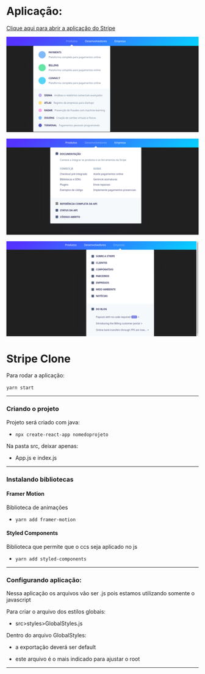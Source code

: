# Aplicação:

<a href="https://jessica-stripe.netlify.app/" target="_blank" >Clique aqui para abrir a aplicação do Stripe</a>

![Print1](./public/print1.png)

![Print2](./public/print2.png)

![Print3](./public/print3.png) 

# Stripe Clone

Para rodar a aplicação:

`yarn start`

<hr>

### Criando o projeto

Projeto será criado com java:
- `npx create-react-app nomedoprojeto`

Na pasta src, deixar apenas:

- App.js e index.js

<hr>

### Instalando bibliotecas

#### Framer Motion

Biblioteca de animações

- `yarn add framer-motion`


#### Styled Components

Biblioteca que permite que o ccs seja aplicado no js

- `yarn add styled-components`


<hr>

### Configurando aplicação:

Nessa aplicação os arquivos vão ser .js pois estamos utilizando somente o javascript 

Para criar o arquivo dos estilos globais:

- src>styles>GlobalStyles.js

Dentro do arquivo GlobalStyles:

- a exportação deverá ser default

- este arquivo é o mais indicado para ajustar o root

<hr>

